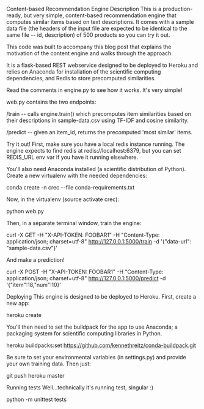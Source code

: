 Content-based Recommendation Engine
Description
This is a production-ready, but very simple, content-based recommendation engine that computes similar items based on text descriptions. It comes with a sample data file (the headers of the input file are expected to be identical to the same file -- id, description) of 500 products so you can try it out.

This code was built to accompany this blog post that explains the motivation of the content engine and walks through the approach.

It is a flask-based REST webservice designed to be deployed to Heroku and relies on Anaconda for installation of the scientific computing dependencies, and Redis to store precomputed similarities.

Read the comments in engine.py to see how it works. It's very simple!

web.py contains the two endpoints:

/train -- calls engine.train() which precomputes item similarities based on their descriptions in sample-data.csv using TF-IDF and cosine similarity.

/predict -- given an item_id, returns the precomputed 'most similar' items.

Try it out!
First, make sure you have a local redis instance running. The engine expects to find redis at redis://localhost:6379, but you can set REDIS_URL env var if you have it running elsewhere.

You'll also need Anaconda installed (a scientific distribution of Python). Create a new virtualenv with the needed dependencies:

conda create -n crec --file conda-requirements.txt

Now, in the virtualenv (source activate crec):

python web.py

Then, in a separate terminal window, train the engine:

curl -X GET -H "X-API-TOKEN: FOOBAR1" -H "Content-Type: application/json; charset=utf-8" http://127.0.0.1:5000/train -d '{"data-url": "sample-data.csv"}'

And make a prediction!

curl -X POST -H "X-API-TOKEN: FOOBAR1" -H "Content-Type: application/json; charset=utf-8" http://127.0.0.1:5000/predict -d '{"item":18,"num":10}'

Deploying
This engine is designed to be deployed to Heroku. First, create a new app:

heroku create

You'll then need to set the buildpack for the app to use Anaconda; a packaging system for scientific computing libraries in Python.

heroku buildpacks:set https://github.com/kennethreitz/conda-buildpack.git

Be sure to set your environmental variables (in settings.py) and provide your own training data. Then just:

git push heroku master

Running tests
Well...technically it's running test, singular :)

python -m unittest tests
